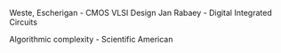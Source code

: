 
Weste, Escherigan - CMOS VLSI Design
Jan Rabaey - Digital Integrated Circuits

Algorithmic complexity - Scientific American